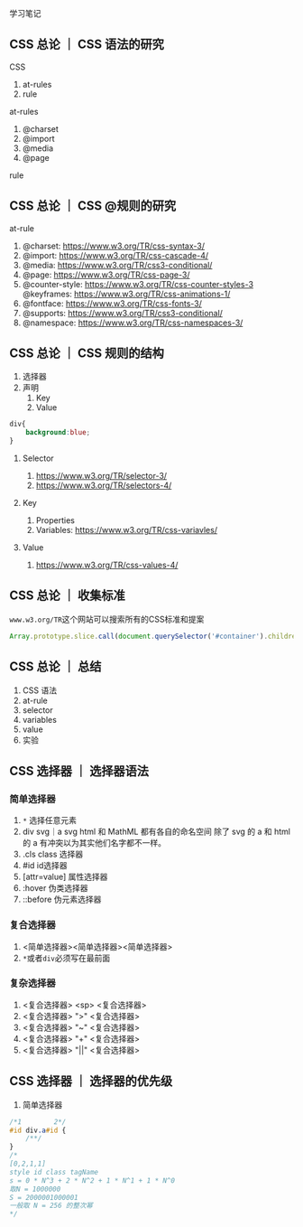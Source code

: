 学习笔记

## CSS 总论 ｜ CSS 语法的研究

CSS 

1. at-rules
1. rule

at-rules

1. @charset
1. @import
1. @media
1. @page

rule

## CSS 总论 ｜ CSS @规则的研究

at-rule 

1. @charset: https://www.w3.org/TR/css-syntax-3/
1. @import: https://www.w3.org/TR/css-cascade-4/
1. @media: https://www.w3.org/TR/css3-conditional/
1. @page: https://www.w3.org/TR/css-page-3/
1. @counter-style: https://www.w3.org/TR/css-counter-styles-3
@keyframes: https://www.w3.org/TR/css-animations-1/
1. @fontface: https://www.w3.org/TR/css-fonts-3/
1. @supports: https://www.w3.org/TR/css3-conditional/
1. @namespace: https://www.w3.org/TR/css-namespaces-3/

## CSS 总论 ｜ CSS 规则的结构

1. 选择器
1. 声明
    1. Key
    1. Value

```css
div{
    background:blue;
}
```

1. Selector
    1. https://www.w3.org/TR/selector-3/
    1. https://www.w3.org/TR/selectors-4/

1. Key
    1. Properties
    1. Variables: https://www.w3.org/TR/css-variavles/

1. Value
    1. https://www.w3.org/TR/css-values-4/

## CSS 总论 ｜ 收集标准

`www.w3.org/TR`这个网站可以搜索所有的CSS标准和提案

```js
Array.prototype.slice.call(document.querySelector('#container').children).filter(e=>e.getAttribute('data-tag').match(/css/).map(e=>({name:e.children[1].innerText,url:e.children[1].children[0].href})))
```

## CSS 总论 ｜ 总结

1. CSS 语法
1. at-rule
1. selector
1. variables
1. value
1. 实验

## CSS 选择器 ｜ 选择器语法

### 简单选择器

1. `*`
    选择任意元素
1. div svg｜a
    svg html 和 MathML 都有各自的命名空间 除了 svg 的 a 和 html 的 a 有冲突以为其实他们名字都不一样。
1. .cls
    class 选择器
1. #id
    id选择器
1. [attr=value]
    属性选择器
1. :hover
    伪类选择器
1. ::before
    伪元素选择器

### 复合选择器

1. <简单选择器><简单选择器><简单选择器>
1. `*`或者`div`必须写在最前面

### 复杂选择器

1. <复合选择器> \<sp\> <复合选择器>
1. <复合选择器> \"\>\" <复合选择器>
1. <复合选择器> \"\~\" <复合选择器>
1. <复合选择器> \"\+\" <复合选择器>
1. <复合选择器> \"||\" <复合选择器>

## CSS 选择器 ｜ 选择器的优先级

1. 简单选择器
```css
/*1        2*/
#id div.a#id {
    /**/
}
/*
[0,2,1,1]
style id class tagName
s = 0 * N^3 + 2 * N^2 + 1 * N^1 + 1 * N^0
取N = 1000000
S = 2000001000001
一般取 N = 256 的整次幂
*/
```